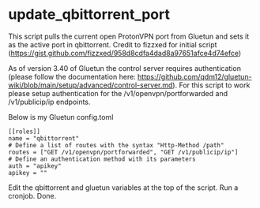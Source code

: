# update_qbittorrent_port
This script pulls the current open ProtonVPN port from Gluetun and sets it as the active port in qbittorrent. Credit to fizzxed for initial script (https://gist.github.com/fizzxed/958d8cdfa4dad8a97651afce4d74efce)

As of version 3.40 of Gluetun the control server requires authentication (please follow the documentation here: https://github.com/qdm12/gluetun-wiki/blob/main/setup/advanced/control-server.md).
For this script to work please setup authentication for the /v1/openvpn/portforwarded and /v1/publicip/ip endpoints.

Below is my Gluetun config.toml
```
[[roles]]
name = "qbittorrent"
# Define a list of routes with the syntax "Http-Method /path"
routes = ["GET /v1/openvpn/portforwarded", "GET /v1/publicip/ip"]
# Define an authentication method with its parameters
auth = "apikey"
apikey = ""
```


Edit the qbittorrent and gluetun variables at the top of the script.
Run a cronjob.
Done.


